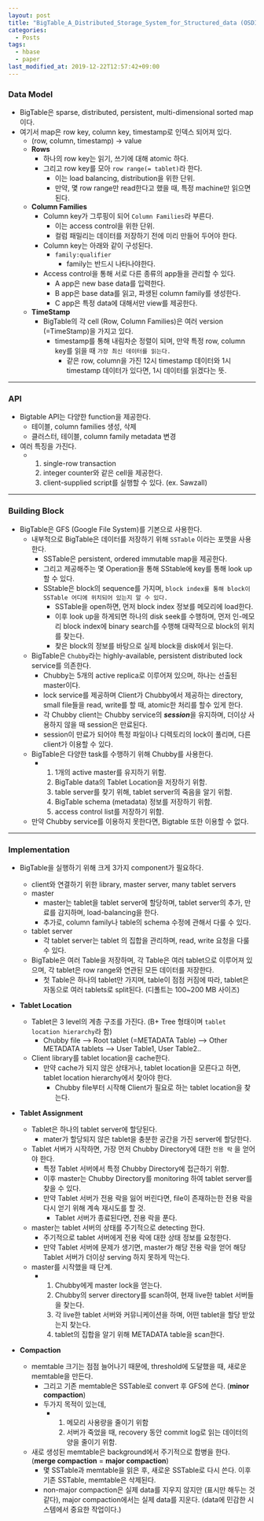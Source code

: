```yaml
---
layout: post
title: "BigTable_A_Distributed_Storage_System_for_Structured_data (OSDI 2006)"
categories:
  - Posts
tags:
  - hbase
  - paper
last_modified_at: 2019-12-22T12:57:42+09:00
---
```





### Data Model


- BigTable은 sparse, distributed, persistent, multi-dimensional sorted map 이다.
- 여기서 map은 row key, column key, timestamp로 인덱스 되어져 있다.
  - (row, column, timestamp) -> value
  - **Rows**
    - 하나의 row key는 읽기, 쓰기에 대해 atomic 하다.
    - 그리고 row key를 모아 `row range(= tablet)`라 한다.
      - 이는 load balancing, distribution을 위한 단위.
      - 만약, 몇 row range만 read한다고 했을 때, 특정 machine만 읽으면 된다.
  - **Column Families**
    - Column key가 그루핑이 되어 `Column Families`라 부른다.
      - 이는 access control을 위한 단위.
      - 컬럼 패밀리는 데이터를 저장하기 전에 미리 만들어 두어야 한다.
    - Column key는 아래와 같이 구성된다.
      - `family:qualifier`
        - family는 반드시 나타나야한다.
    - Access control을 통해 서로 다른 종류의 app들을 관리할 수 있다.
      - A app은 new base data를 입력한다.
      - B app은 base data를 읽고, 파생된 column family를 생성한다.
      - C app은 특정 data에 대해서만 view를 제공한다.
  - **TimeStamp**
    - BigTable의 각 cell (Row, Column Families)은 여러 version (=TimeStamp)을 가지고 있다.
      - timestamp를 통해 내림차순 정렬이 되며, 만약 특정 row, column key를 읽을 때 `가장 최신 데이터를 읽는다.`
        - 같은 row, column을 가진 12시 timestamp 데이터와 1시 timestamp 데이터가 있다면, 1시 데이터를 읽겠다는 뜻.



<hr>

### API

- Bigtable API는 다양한 function을 제공한다.
  - 테이블, column families 생성, 삭제
  - 클러스터, 테이블, column family metadata 변경
- 여러 특징을 가진다.
  - 1. single-row transaction
    2. integer counter와 같은 cell을 제공한다.
    3. client-supplied script를 실행할 수 있다. (ex. Sawzall)



<hr>

### Building Block

- BigTable은 GFS (Google File System)를 기본으로 사용한다.
  - 내부적으로 BigTable은 데이터를 저장하기 위해 `SSTable` 이라는 포맷을 사용한다.
    - SSTable은 persistent, ordered immutable map을 제공한다.
    - 그리고 제공해주는 몇 Operation을 통해 SStable에 key를 통해 look up할 수 있다.
    - SStable은 block의 sequence를 가지며, `block index를 통해 block이 SSTable 어디에 위치되어 있는지 알 수 있다.`
      - SSTable을 open하면, 먼저 block index 정보를 메모리에 load한다.
      - 이후 look up을 하게되면 하나의 disk seek를 수행하며, 먼저 인-메모리 block index에 binary search를 수행해 대략적으로 block의 위치를 찾는다.
      - 찾은 block의 정보를 바탕으로 실제 block을 disk에서 읽는다.
  - BigTable은 `Chubby`라는 highly-available, persistent distributed lock service를 의존한다.
    - Chubby는 5개의 active replica로 이루어져 있으며, 하나는 선출된 master이다.
    - lock service를 제공하며 Client가 Chubby에서 제공하는 directory, small file들을 read, write를 할 때, atomic한 처리를 할수 있게 한다.
    - 각 Chubby client는 Chubby service의 ***session***을 유지하며, 더이상 사용하지 않을 때 session은 만료된다.
    - session이 만료가 되어야 특정 파일이나 디렉토리의 lock이 풀리며, 다른 client가 이용할 수 있다.
  - BigTable은 다양한 task를 수행하기 위해 Chubby를 사용한다.
    - 1. 1개의 active master를 유지하기 위함.
      2. BigTable data의 Tablet Location을 저장하기 위함.
      3. table server를 찾기 위해, tablet server의 죽음을 알기 위함.
      4. BigTable schema (metadata) 정보를 저장하기 위함.
      5.  access control list를 저장하기 위함.
  - 만약 Chubby service를 이용하지 못한다면, Bigtable 또한 이용할 수 없다.



<hr>

### Implementation

- BigTable을 실행하기 위해 크게 3가지 component가 필요하다.
  - client와 연결하기 위한 library, master server, many tablet servers
  - master
    - master는 tablet을 tablet server에 할당하며, tablet server의 추가, 만료를 감지하며, load-balancing을 한다.
    - 추가로, column family나 table의 schema 수정에 관해서 다룰 수 있다.
  - tablet server
    - 각 tablet server는 tablet 의 집합을 관리하며, read, write 요청을 다룰 수 있다.
  - BigTable은 여러 Table을 저장하며, 각 Table은 여러 tablet으로 이루어져 있으며, 각 tablet은 row range와 연관된 모든 데이터를 저장한다.
    - 첫 Table은 하나의 tablet만 가지며, table이 점점 커짐에 따라, tablet은 자동으로 여러 tablets로 split된다. (디폴트는 100~200 MB 사이즈)
- **Tablet Location**
  - Tablet은 3 level의 계층 구조를 가진다. (B+ Tree 형태이며 `tablet location hierarchy`라 함)
    - Chubby file --> Root tablet (=METADATA Table) --> Other METADATA tablets --> User Table1, User Table2..
  - Client library를 tablet location을 cache한다.
    - 만약 cache가 되지 않은 상태거나, tablet location을 모른다고 하면, tablet location hierarchy에서 찾아야 한다.
      - Chubby file부터 시작해 Client가 필요로 하는 tablet location을 찾는다.
- **Tablet Assignment**
  - Tablet은 하나의 tablet server에 할당된다.
    - mater가 할당되지 않은 tablet을 충분한 공간을 가진 server에 할당한다.
  - Tablet 서버가 시작하면, 가장 먼저 Chubby Directory에 대한 `전용 락` 을 얻어야 한다.
    - 특정 Tablet 서버에서 특정 Chubby Directory에 접근하기 위함.
    - 이후 master는 Chubby Directory를 monitoring 하여 tablet server를 찾을 수 있다.
    - 만약 Tablet 서버가 전용 락을 잃어 버린다면, file이 존재하는한 전용 락을 다시 얻기 위해 계속 재시도를 할 것.
      - Tablet 서버가 종료된다면, 전용 락을 푼다.
  - master는 tablet 서버의 상태를 주기적으로 detecting 한다.
    - 주기적으로 tablet 서버에게 전용 락에 대한 상태 정보를 요청한다.
    - 만약 Tablet 서버에 문제가 생기면, master가 해당 전용 락을 얻어 해당 Tablet 서버가 더이상 serving 하지 못하게 막는다.
  - master를 시작했을 때 단계.
    - 1. Chubby에게 master lock을 얻는다.
      2. Chubby의 server directory를 scan하여, 현재 live한 tablet 서버들을 찾는다.
      3. 각 live한 tablet 서버와 커뮤니케이션을 하며, 어떤 tablet을 할당 받았는지 찾는다.
      4. tablet의 집합을 알기 위해 METADATA table을 scan한다.

- **Compaction**
  - memtable 크기는 점점 늘어나기 때문에, threshold에 도달했을 때, 새로운 memtable을 만든다.
    - 그리고 기존 memtable은 SSTable로 convert 후 GFS에 쓴다. (**minor compaction**)
    - 두가지 목적이 있는데,
      - 1. 메모리 사용량을 줄이기 위함
        2. 서버가 죽었을 때, recovery 동안 commit log로 읽는 데이터의 양을 줄이기 위함.
  - 새로 생성된 memtable은 background에서 주기적으로 합병을 한다. (**merge compaction** = **major compaction**)
    - 몇 SSTable과 memtable을 읽은 후, 새로운 SSTable로 다시 쓴다. 이후 기존 SSTable, memtable은 삭제된다.
    - non-major compaction은 실제 data를 지우지 않지만 (표시만 해두는 것 같다), major compaction에서는 실제 data를 지운다. (data에 민감한 시스템에서 중요한 작업이다.)















